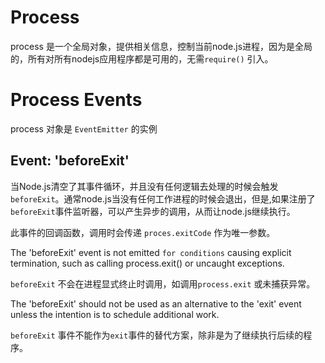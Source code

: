 # Process

process 是一个全局对象，提供相关信息，控制当前node.js进程，因为是全局的，所有对所有nodejs应用程序都是可用的，无需`require()` 引入。

# Process Events
process 对象是 `EventEmitter` 的实例

## Event: 'beforeExit'

当Node.js清空了其事件循环，并且没有任何逻辑去处理的时候会触发`beforeExit`。通常node.js当没有任何工作进程的时候会退出，但是,如果注册了`beforeExit`事件监听器，可以产生异步的调用，从而让node.js继续执行。


此事件的回调函数，调用时会传递 `proces.exitCode` 作为唯一参数。

The 'beforeExit' event is not emitted `for conditions` causing explicit termination, such as calling process.exit() or uncaught exceptions.

`beforeExit` 不会在进程显式终止时调用，如调用`process.exit` 或未捕获异常。

The 'beforeExit' should not be used as an alternative to the 'exit' event unless the intention is to schedule additional work.


`beforeExit` 事件不能作为`exit`事件的替代方案，除非是为了继续执行后续的程序。
